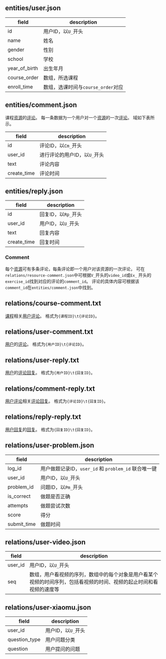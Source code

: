 ## entities/user.json

| field | description |
| ----- | ----------- |
| id | 用户ID，以`U_`开头 |
| name | 姓名 |
| gender | 性别 |
| school | 学校 |
| year_of_birth | 出生年月 |
| course_order | 数组，所选课程 |
| enroll_time | 数组，选课时间与`course_order`对应 |

## entities/comment.json

课程[资源](./course-cn.md#resource)的[评论](#comment)。 每一条数据为一个用户对一个[资源](./course-cn.md#resource)的一次[评论](#comment)。 域如下表所示。

| field | description |
| ----- | ----------- |
| id | 评论ID，以`Cm_`开头 |
| user_id | 进行评论的用户ID，以`U_`开头 |
| text | 评论内容 |
| create_time | 评论时间 |

## entities/reply.json

| field | description |
| ----- | ----------- |
| id | 回复ID，以`Rp_`开头 |
| user_id | 用户ID，以`U_`开头 |
| text | 回复内容 |
| create_time | 回复时间 |

### Comment

每个[资源](./course-cn.md#resource)可有多条评论，每条评论即一个用户对该资源的一次评论， 可在`relations/resource-comment.json`中可根据`V_`开头的`video_id`或`Ex_`
开头的`exercise_id`找到对应的评论的`comment_id`。 评论的具体内容可根据该`comment_id`在`entities/comment.json`中找到。

## relations/course-comment.txt

[课程](./course-cn.md#entitiescoursejson)相关[用户评论](#comment)。 格式为`{课程ID}\t{评论ID}`。

## relations/user-comment.txt

[用户](#entitiesuserjson)的[评论](#entitiescommentjson)。 格式为`{用户ID}\t{评论ID}`。

## relations/user-reply.txt

[用户](#entitiesuserjson)的[评论回复](#entitiesreplyjson)。 格式为`{用户ID}\t{回复ID}`。

## relations/comment-reply.txt

[用户评论](#entitiescommentjson)相关[评论回复](#entitiesreplyjson)。 格式为`{评论ID}\t{回复ID}`。

## relations/reply-reply.txt

[用户回复](#entitiesreplyjson)的[回复](#entitiesreplyjson)。 格式为`{回复ID}\t{回复ID}`。

## relations/user-problem.json

| field | description |
| ----- | ----------- |
| log_id | 用户做题记录ID，`user_id` 和 `problem_id` 联合唯一键 |
| user_id | 用户ID，以`U_`开头 |
| problem_id | 问题ID，以`Pm_`开头 |
| is_correct | 做题是否正确 |
| attempts | 做题尝试次数 |
| score | 得分 |
| submit_time | 做题时间 |## relations/user-video.json

## relations/user-video.json

| field | description |
| ----- | ----------- |
| user_id | 用户ID，以`U_`开头 |
| seq | 数组，用户看视频的序列，数组中的每个对象是用户看某个视频的时间序列，包括看视频的时间、视频的起止时间和看视频的速度等 |

## relations/user-xiaomu.json

| field | description |
| ----- | ----------- |
| user_id | 用户ID，以`U_`开头 |
| question_type | 用户问题分类 |
| question | 用户提问的问题 |

